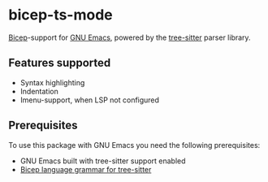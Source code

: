 # bicep-ts-mode

[Bicep](https://github.com/Azure/bicep)-support for [GNU
Emacs](https://www.gnu.org/software/emacs/), powered by the
[tree-sitter](https://tree-sitter.github.io/tree-sitter/) parser library.

## Features supported

- Syntax highlighting
- Indentation
- Imenu-support, when LSP not configured

## Prerequisites

To use this package with GNU Emacs you need the following
prerequisites:

- GNU Emacs built with tree-sitter support enabled
- [Bicep language grammar for tree-sitter](https://github.com/amaanq/tree-sitter-bicep)

